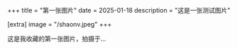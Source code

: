 +++
title = "第一张图片"
date = 2025-01-18
description = "这是一张测试图片"

[extra]
image = "/shaonv.jpeg"
+++

这是我收藏的第一张图片，拍摄于...